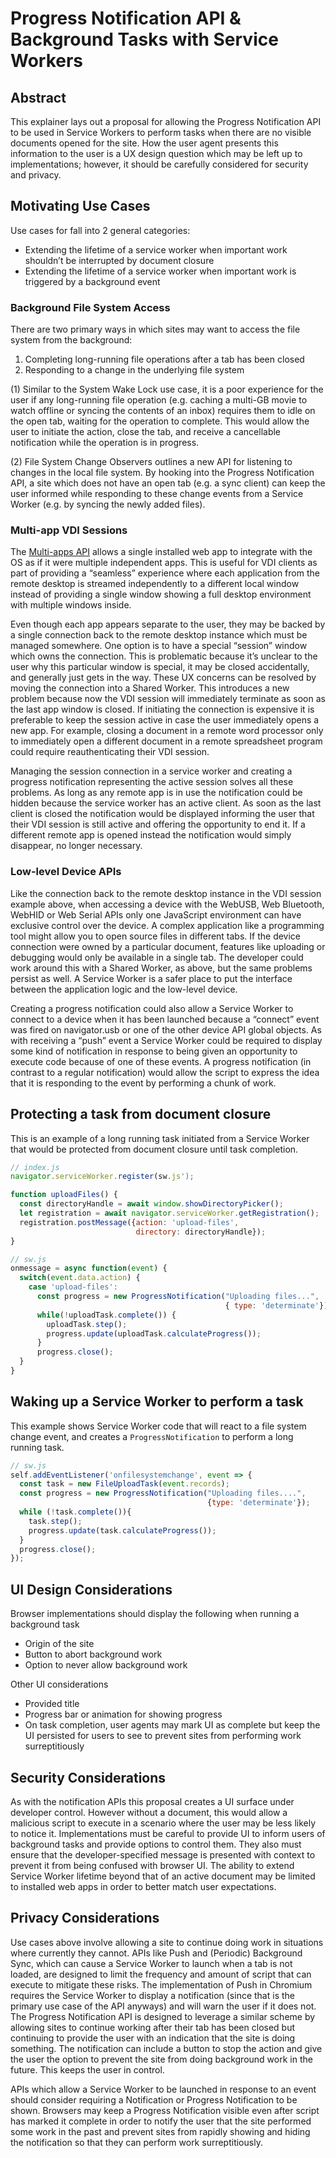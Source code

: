 # Progress Notification API & Background Tasks with Service Workers

## Abstract
This explainer lays out a proposal for allowing the Progress Notification API to be used in Service Workers to perform tasks when there are no visible documents opened for the site. How the user agent presents this information to the user is a UX design question which may be left up to implementations; however, it should be carefully considered for security and privacy.

## Motivating Use Cases
Use cases for fall into 2 general categories:
* Extending the lifetime of a service worker when important work shouldn’t be interrupted by document closure
* Extending the lifetime of a service worker when important work is triggered by a background event
  

### Background File System Access
There are two primary ways in which sites may want to access the file system from the background:
1) Completing long-running file operations after a tab has been closed
2) Responding to a change in the underlying file system

(1) Similar to the System Wake Lock use case, it is a poor experience for the user if any long-running file operation (e.g. caching a multi-GB movie to watch offline or syncing the contents of an inbox) requires them to idle on the open tab, waiting for the operation to complete. This would allow the user to initiate the action, close the tab, and receive a cancellable notification while the operation is in progress.

(2) File System Change Observers outlines a new API for listening to changes in the local file system. By hooking into the Progress Notification API, a site which does not have an open tab (e.g. a sync client) can keep the user informed while responding to these change events from a Service Worker (e.g. by syncing the newly added files).

### Multi-app VDI Sessions
The [Multi-apps API](https://github.com/ivansandrk/multi-apps/blob/main/explainer.md) allows a single installed web app to integrate with the OS as if it were multiple independent apps. This is useful for VDI clients as part of providing a “seamless” experience where each application from the remote desktop is streamed independently to a different local window instead of providing a single window showing a full desktop environment with multiple windows inside.

Even though each app appears separate to the user, they may be backed by a single connection back to the remote desktop instance which must be managed somewhere. One option is to have a special “session” window which owns the connection. This is problematic because it’s unclear to the user why this particular window is special, it may be closed accidentally, and generally just gets in the way. These UX concerns can be resolved by moving the connection into a Shared Worker. This introduces a new problem because now the VDI session will immediately terminate as soon as the last app window is closed. If initiating the connection is expensive it is preferable to keep the session active in case the user immediately opens a new app. For example, closing a document in a remote word processor only to immediately open a different document in a remote spreadsheet program could require reauthenticating their VDI session.

Managing the session connection in a service worker and creating a progress notification representing the active session solves all these problems. As long as any remote app is in use the notification could be hidden because the service worker has an active client. As soon as the last client is closed the notification would be displayed informing the user that their VDI session is still active and offering the opportunity to end it. If a different remote app is opened instead the notification would simply disappear, no longer necessary.

### Low-level Device APIs
Like the connection back to the remote desktop instance in the VDI session example above, when accessing a device with the WebUSB, Web Bluetooth, WebHID or Web Serial APIs only one JavaScript environment can have exclusive control over the device. A complex application like a programming tool might allow you to open source files in different tabs. If the device connection were owned by a particular document, features like uploading or debugging would only be available in a single tab. The developer could work around this with a Shared Worker, as above, but the same problems persist as well. A Service Worker is a safer place to put the interface between the application logic and the low-level device.

Creating a progress notification could also allow a Service Worker to connect to a device when it has been launched because a “connect” event was fired on navigator.usb or one of the other device API global objects. As with receiving a “push” event a Service Worker could be required to display some kind of notification in response to being given an opportunity to execute code because of one of these events. A progress notification (in contrast to a regular notification) would allow the script to express the idea that it is responding to the event by performing a chunk of work.

## Protecting a task from document closure
This is an example of a long running task initiated from a Service Worker that would be protected from document closure until task completion.

```js
// index.js
navigator.serviceWorker.register(sw.js');

function uploadFiles() {
  const directoryHandle = await window.showDirectoryPicker();
  let registration = await navigator.serviceWorker.getRegistration();
  registration.postMessage({action: 'upload-files',
                            directory: directoryHandle});
}

// sw.js 
onmessage = async function(event) {
  switch(event.data.action) {
    case 'upload-files':
      const progress = new ProgressNotification("Uploading files...",
                                                { type: 'determinate'});
      while(!uploadTask.complete()) {
        uploadTask.step();
        progress.update(uploadTask.calculateProgress());
      }
      progress.close();
  }
}
```

## Waking up a Service Worker to perform a task
This example shows Service Worker code that will react to a file system change event, and creates a `ProgressNotification` to perform a long running task. 

```js
// sw.js
self.addEventListener('onfilesystemchange', event => {
  const task = new FileUploadTask(event.records);
  const progress = new ProgressNotification("Uploading files....",
                                            {type: 'determinate'});
  while (!task.complete()){
    task.step();
    progress.update(task.calculateProgress());
  }
  progress.close();
});
```

## UI Design Considerations
Browser implementations should display the following when running a background task
* Origin of the site
* Button to abort background work
* Option to never allow background work

Other UI considerations
* Provided title
* Progress bar or animation for showing progress 
* On task completion, user agents may mark UI as complete but keep the UI persisted for users to see to prevent sites from performing work surreptitiously

## Security Considerations
As with the notification APIs this proposal creates a UI surface under developer control. However without a document, this would allow a malicious script to execute in a scenario where the user may be less likely to notice it. Implementations must be careful to provide UI to inform users of background tasks and provide options to control them. They also must ensure that the developer-specified message is presented with context to prevent it from being confused with browser UI. The ability to extend Service Worker lifetime beyond that of an active document may be limited to installed web apps in order to better match user expectations.

## Privacy Considerations
Use cases above involve allowing a site to continue doing work in situations where currently they cannot. APIs like Push and (Periodic) Background Sync, which can cause a Service Worker to launch when a tab is not loaded, are designed to limit the frequency and amount of script that can execute to mitigate these risks. The implementation of Push in Chromium requires the Service Worker to display a notification (since that is the primary use case of the API anyways) and will warn the user if it does not. The Progress Notification API is designed to leverage a similar scheme by allowing sites to continue working after their tab has been closed but continuing to provide the user with an indication that the site is doing something. The notification can include a button to stop the action and give the user the option to prevent the site from doing background work in the future. This keeps the user in control.

APIs which allow a Service Worker to be launched in response to an event should consider requiring a Notification or Progress Notification to be shown. Browsers may keep a Progress Notification visible even after script has marked it complete in order to notify the user that the site performed some work in the past and prevent sites from rapidly showing and hiding the notification so that they can perform work surreptitiously.
